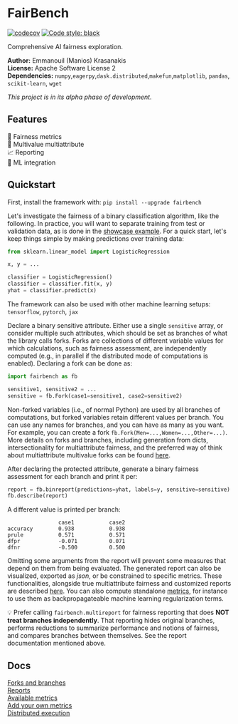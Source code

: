 # FairBench
[![codecov](https://codecov.io/gh/mever-team/FairBench/branch/main/graph/badge.svg?token=qeiNv3DN0W)](https://codecov.io/gh/mever-team/FairBench)
[![Code style: black](https://img.shields.io/badge/code%20style-black-000000.svg)](https://github.com/psf/black)

Comprehensive AI fairness exploration.

**Author:** Emmanouil (Manios) Krasanakis<br>
**License:**  Apache Software License 2<br>
**Dependencies:** `numpy`,`eagerpy`,`dask.distributed`,`makefun`,`matplotlib`, `pandas`, `scikit-learn`, `wget`<br>

*This project is in its alpha phase of development.*

## Features

:blue_heart: Fairness metrics <br>
:flags: Multivalue multiattribute <br>
:chart_with_upwards_trend: Reporting<br>
:wrench: ML integration

## Quickstart
First, install the framework with: `pip install --upgrade fairbench`

Let's investigate the fairness of a binary classification algorithm,
like the following. In practice, you will want to separate training 
from test or validation data, as is done in the 
[showcase example](examples/showcase.ipynb). For a quick start,
let's keep things simple by making predictions over training data:

```python
from sklearn.linear_model import LogisticRegression

x, y = ...

classifier = LogisticRegression()
classifier = classifier.fit(x, y)
yhat = classifier.predict(x)
```

The framework can also be used with other 
machine learning setups: `tensorflow`, `pytorch`, `jax`

Declare a binary sensitive attribute. Either use
a single `sensitive` array,
or consider multiple such attributes, 
which should be set as branches of what
the library calls forks. Forks are
collections of different
variable values for which calculations, such as
fairness assessment, are independently computed
(e.g., in parallel if the distributed mode of
computations is enabled).
Declaring a fork can be done as:

```python
import fairbench as fb

sensitive1, sensitive2 = ...
sensitive = fb.Fork(case1=sensitive1, case2=sensitive2)
```

Non-forked variables (i.e., of normal Python)
are used by all branches of computations, but forked variables
retain different values per branch. You can use any names 
for branches, and you can have as many
as you want. For example, you
can create a fork `fb.Fork(Men=...,Women=...,Other=...)`. 
More details on forks and branches, 
including generation from dicts, intersectionality for
multiattribute fairness, 
and the preferred way of think about multiattribute multivalue forks 
can be found [here](docs/branches.md).

After declaring the protected attribute, generate a
binary fairness assessment for each branch 
and print it per:

```python
report = fb.binreport(predictions=yhat, labels=y, sensitive=sensitive)
fb.describe(report)
```

A different value is printed per branch:

```
                case1           case2          
accuracy        0.938           0.938          
prule           0.571           0.571          
dfpr            -0.071          0.071          
dfnr            -0.500          0.500  
```

Omitting some arguments from the report will 
prevent some measures that depend on them 
from being evaluated. The generated report can also 
be visualized, exported as *json*,
or be constrained to specific metrics. These 
functionalities, alongside true multiattribute
fairness and customized reports
are described [here](docs/reports.md). 
You can also compute standalone [metrics](docs/metrics.md),
for instance to use them as backpropagateable 
machine learning regularization terms.

:bulb: Prefer calling `fairbench.multireport` for
fairness reporting that does **NOT treat branches independently**.
That reporting hides original branches, performs reductions
to summarize performance and notions of fairness,
and compares branches between themselves. See the report
documentation mentioned above.


## Docs
[Forks and branches](docs/branches.md)<br>
[Reports](docs/reports.md)<br>
[Available metrics](docs/metrics.md)<br>
[Add your own metrics](CONTRIBUTING.md)<br>
[Distributed execution](docs/distributed.md)
